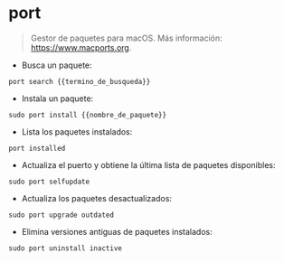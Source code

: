 # port

> Gestor de paquetes para macOS.
> Más información: <https://www.macports.org>.

- Busca un paquete:

`port search {{termino_de_busqueda}}`

- Instala un paquete:

`sudo port install {{nombre_de_paquete}}`

- Lista los paquetes instalados:

`port installed`

- Actualiza el puerto y obtiene la última lista de paquetes disponibles:

`sudo port selfupdate`

- Actualiza los paquetes desactualizados:

`sudo port upgrade outdated`

- Elimina versiones antiguas de paquetes instalados:

`sudo port uninstall inactive`
